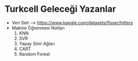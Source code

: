 # Turkcell Geleceği Yazanlar
- Veri Seti --> https://www.kaggle.com/datasets/floser/hitters
- Makine Öğrenmesi Notları
  1) KNN
  2) SVR
  3) Yapay Sinir Ağları
  4) CART
  5) Random Forest
